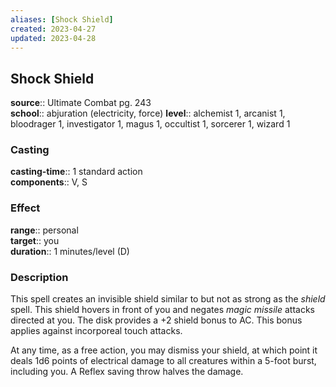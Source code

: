 ```yaml
---
aliases: [Shock Shield]
created: 2023-04-27
updated: 2023-04-28
---
```


## Shock Shield

**source**:: Ultimate Combat pg. 243  
**school**:: abjuration (electricity, force)
**level**:: alchemist 1, arcanist 1, bloodrager 1, investigator 1, magus 1, occultist 1, sorcerer 1, wizard 1

### Casting

**casting-time**:: 1 standard action  
**components**:: V, S

### Effect

**range**:: personal  
**target**:: you  
**duration**:: 1 minutes/level (D)

### Description

This spell creates an invisible shield similar to but not as strong as the *shield* spell. This shield hovers in front of you and negates *magic missile* attacks directed at you. The disk provides a +2 shield bonus to AC. This bonus applies against incorporeal touch attacks.  
  
At any time, as a free action, you may dismiss your shield, at which point it deals 1d6 points of electrical damage to all creatures within a 5-foot burst, including you. A Reflex saving throw halves the damage.
